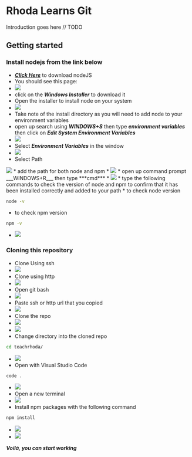 # Rhoda Learns Git

Introduction goes here // TODO

## __Getting started__
### Install nodejs from the link below
* ***[Click Here](https://www.nodejs.org/en/download)*** to download nodeJS
* You should see this page:
* <img src="./public/assets/images/nodeJS.png">
* click on the ***Windows Installer*** to download it
* Open the installer to install node on your system
* <img src="./public/assets/images/installer.png">
* Take note of the install directory as you will need to add node to your environment variables
* open up search using ___WINDOWS+S___ then type ***environment variables*** then click on ***Edit System Environment Variables***
* <img src="./public/assets/images/winsearch.png">
* Select ___Environment Variables___ in the window
* <img src="./public/assets/images/environ_var.png">
* Select Path 
<img src="./public/assets/images/select_path.png">
* add the path for both node and npm
* <img src="./public/assets/images/add_path.png">
* open up command prompt ___WINDOWS+R___ then type ***cmd***
* <img src="./public/assets/images/win+r.png">
* type the following commands to check the version of node and npm to confirm that it has been installed correctly and added to your path
* to check node version

```bash
node -v
```
* to check npm version
```bash
npm -v
```
* <img src="./public/assets/images/checknode.png">


### Cloning this repository
* Clone Using ssh
* <img src="./public/assets/images/ssh.png">
* Clone using http
* <img src="./public/assets/images/http.png">
* Open git bash
* <img src="./public/assets/images/openbash.png">
* Paste ssh or http url that you copied
* <img src="./public/assets/images/gitpaste.png">
* Clone the repo
* <img src="./public/assets/images/clone1.png">
* <img src="./public/assets/images/clone2.png">
* Change directory into the cloned repo
```bash
cd teachrhoda/
```
* <img src="./public/assets/images/cdteachrhoda.png">
* Open with Visual Studio Code
```bash
code .
```
* <img src="./public/assets/images/opencode.png">
* Open a new terminal
* <img src="./public/assets/images/openterm.png">
* Install npm packages with the following command
```bash
npm install
```
* <img src="./public/assets/images/npminstall.png">
* <img src="./public/assets/images/npminstall2.png">

___Voilá, you can start working___